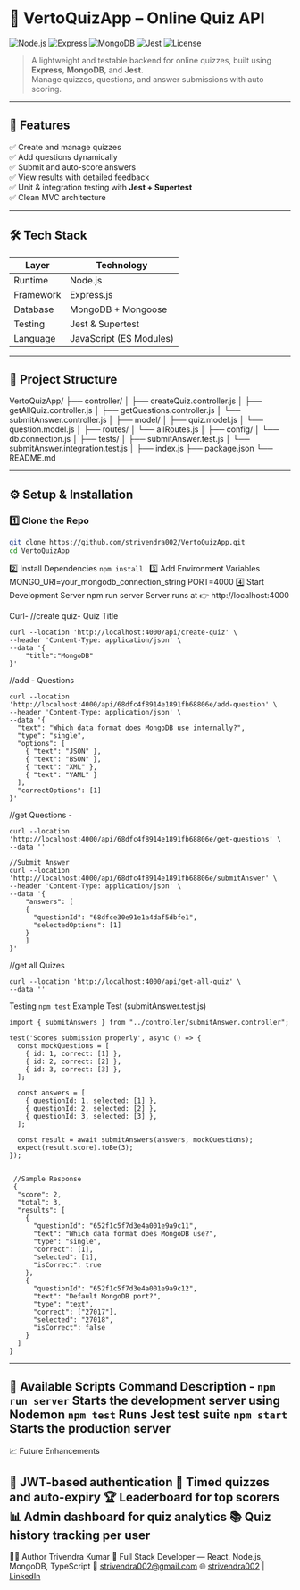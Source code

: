 # 🧠 **VertoQuizApp – Online Quiz API**

[![Node.js](https://img.shields.io/badge/Node.js-18+-green?logo=node.js)](https://nodejs.org)
[![Express](https://img.shields.io/badge/Express.js-Backend-blue?logo=express)](https://expressjs.com)
[![MongoDB](https://img.shields.io/badge/MongoDB-Database-brightgreen?logo=mongodb)](https://mongodb.com)
[![Jest](https://img.shields.io/badge/Tests-Jest-red?logo=jest)](https://jestjs.io)
[![License](https://img.shields.io/badge/License-MIT-yellow.svg)](LICENSE)

> A lightweight and testable backend for online quizzes, built using **Express**, **MongoDB**, and **Jest**.  
> Manage quizzes, questions, and answer submissions with auto scoring.

---

## 🚀 **Features**

✅ Create and manage quizzes  
✅ Add questions dynamically  
✅ Submit and auto-score answers  
✅ View results with detailed feedback  
✅ Unit & integration testing with **Jest + Supertest**  
✅ Clean MVC architecture

---

## 🛠️ **Tech Stack**

| Layer     | Technology              |
| --------- | ----------------------- |
| Runtime   | Node.js                 |
| Framework | Express.js              |
| Database  | MongoDB + Mongoose      |
| Testing   | Jest & Supertest        |
| Language  | JavaScript (ES Modules) |

---

## 📂 **Project Structure**

VertoQuizApp/
├── controller/
│ ├── createQuiz.controller.js
│ ├── getAllQuiz.controller.js
│ ├── getQuestions.controller.js
│ └── submitAnswer.controller.js
│
├── model/
│ ├── quiz.model.js
│ └── question.model.js
│
├── routes/
│ └── allRoutes.js
│
├── config/
│ └── db.connection.js
│
├── tests/
│ ├── submitAnswer.test.js
│ └── submitAnswer.integration.test.js
│
├── index.js
├── package.json
└── README.md

---

## ⚙️ **Setup & Installation**

### 1️⃣ Clone the Repo

```bash
git clone https://github.com/strivendra002/VertoQuizApp.git
cd VertoQuizApp
```

2️⃣ Install Dependencies
```npm install ```
3️⃣ Add Environment Variables
MONGO_URI=your_mongodb_connection_string
PORT=4000
4️⃣ Start Development Server
npm run server
Server runs at 👉 http://localhost:4000

Curl-
//create quiz- Quiz Title
```
curl --location 'http://localhost:4000/api/create-quiz' \
--header 'Content-Type: application/json' \
--data '{
    "title":"MongoDB"
}'
```
//add - Questions
```
curl --location 'http://localhost:4000/api/68dfc4f8914e1891fb68806e/add-question' \
--header 'Content-Type: application/json' \
--data '{
  "text": "Which data format does MongoDB use internally?",
  "type": "single",
  "options": [
    { "text": "JSON" },
    { "text": "BSON" },
    { "text": "XML" },
    { "text": "YAML" }
  ],
  "correctOptions": [1]
}'
```
//get Questions -
```
curl --location 'http://localhost:4000/api/68dfc4f8914e1891fb68806e/get-questions' \
--data ''

//Submit Answer
curl --location 'http://localhost:4000/api/68dfc4f8914e1891fb68806e/submitAnswer' \
--header 'Content-Type: application/json' \
--data '{
    "answers": [
    {
      "questionId": "68dfce30e91e1a4daf5dbfe1",
      "selectedOptions": [1]
    }
    ]
}'
```

//get all Quizes
```
curl --location 'http://localhost:4000/api/get-all-quiz' \
--data ''
```
Testing
```npm test```
Example Test (submitAnswer.test.js)
```
import { submitAnswers } from "../controller/submitAnswer.controller";

test('Scores submission properly', async () => {
  const mockQuestions = [
    { id: 1, correct: [1] },
    { id: 2, correct: [2] },
    { id: 3, correct: [3] },
  ];

  const answers = [
    { questionId: 1, selected: [1] },
    { questionId: 2, selected: [2] },
    { questionId: 3, selected: [3] },
  ];

  const result = await submitAnswers(answers, mockQuestions);
  expect(result.score).toBe(3);
});


 //Sample Response
 {
  "score": 2,
  "total": 3,
  "results": [
    {
      "questionId": "652f1c5f7d3e4a001e9a9c11",
      "text": "Which data format does MongoDB use?",
      "type": "single",
      "correct": [1],
      "selected": [1],
      "isCorrect": true
    },
    {
      "questionId": "652f1c5f7d3e4a001e9a9c12",
      "text": "Default MongoDB port?",
      "type": "text",
      "correct": ["27017"],
      "selected": "27018",
      "isCorrect": false
    }
  ]
}
```
---
🧰 Available Scripts
Command	Description -
```npm run server```	Starts the development server using Nodemon
```npm test```	Runs Jest test suite
```npm start```	Starts the production server
---
📈 Future Enhancements

🚪 JWT-based authentication
🧮 Timed quizzes and auto-expiry
🏆 Leaderboard for top scorers
📊 Admin dashboard for quiz analytics
📚 Quiz history tracking per user
---
👨‍💻 Author
Trivendra Kumar
💼 Full Stack Developer — React, Node.js, MongoDB, TypeScript
📧 strivendra002@gmail.com
🌐 [strivendra002](https://portfolio-two-pi-ejaoseqvam.vercel.app/) | [LinkedIn](https://www.linkedin.com/in/trivendra-kumar-b9302a226/)

